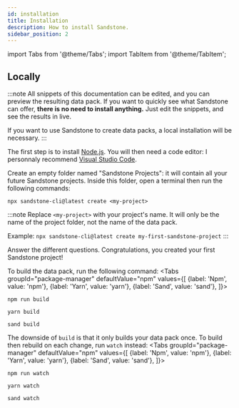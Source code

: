 ```yaml
---
id: installation
title: Installation
description: How to install Sandstone.
sidebar_position: 2
---
```


import Tabs from '@theme/Tabs';
import TabItem from '@theme/TabItem';

## Locally

:::note
All snippets of this documentation can be edited, and you can preview the resulting data pack. If you want to quickly see what Sandstone can offer, **there is no need to install anything.** Just edit the snippets, and see the results in live.

If you want to use Sandstone to create data packs, a local installation will be necessary.
:::

The first step is to install [Node.js](https://nodejs.org/en/). You will then need a code editor: I personnaly recommend [Visual Studio Code](https://code.visualstudio.com/Download).

Create an empty folder named "Sandstone Projects": it will contain all your future Sandstone projects. Inside this folder, open a terminal then run the following commands:

```batch
npx sandstone-cli@latest create <my-project>
```

:::note
Replace `<my-project>` with your project's name. It will only be the name of the project folder, not the name of the data pack.

Example: `npx sandstone-cli@latest create my-first-sandstone-project`
:::

Answer the different questions. Congratulations, you created your first Sandstone project!

To build the data pack, run the following command:
<Tabs
  groupId="package-manager"
  defaultValue="npm"
  values={[
    {label: 'Npm', value: 'npm'},
    {label: 'Yarn', value: 'yarn'},
    {label: 'Sand', value: 'sand'},
]}>
<TabItem value="npm">

```batch
npm run build
```
</TabItem>
<TabItem value="yarn">

```batch
yarn build
```
</TabItem>

<TabItem value="sand">

```batch
sand build
```
</TabItem>
</Tabs>

The downside of `build` is that it only builds your data pack once. To build then rebuild on each change, run `watch` instead:
<Tabs
  groupId="package-manager"
  defaultValue="npm"
  values={[
    {label: 'Npm', value: 'npm'},
    {label: 'Yarn', value: 'yarn'},
    {label: 'Sand', value: 'sand'},
]}>
<TabItem value="npm">

```batch
npm run watch
```
</TabItem>
<TabItem value="yarn">

```batch
yarn watch
```
</TabItem>

<TabItem value="sand">

```batch
sand watch
```
</TabItem>
</Tabs>
